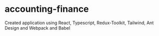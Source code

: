 # accounting-finance

Created application using React, Typescript, Redux-Toolkit, Tailwind, Ant Design and Webpack and Babel
